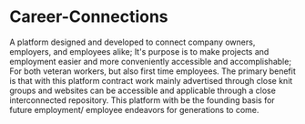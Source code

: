 # Career-Connections
A platform designed and developed to connect company owners, employers, and employees alike; It's purpose is to make projects and employment easier and more conveniently accessible and accomplishable; For both veteran workers, but also first time employees. The primary benefit is that with this platform contract work mainly advertised through close knit groups and websites can be accessible and applicable through a close interconnected repository. This platform with be the founding basis for future employment/ employee endeavors for generations to come.
